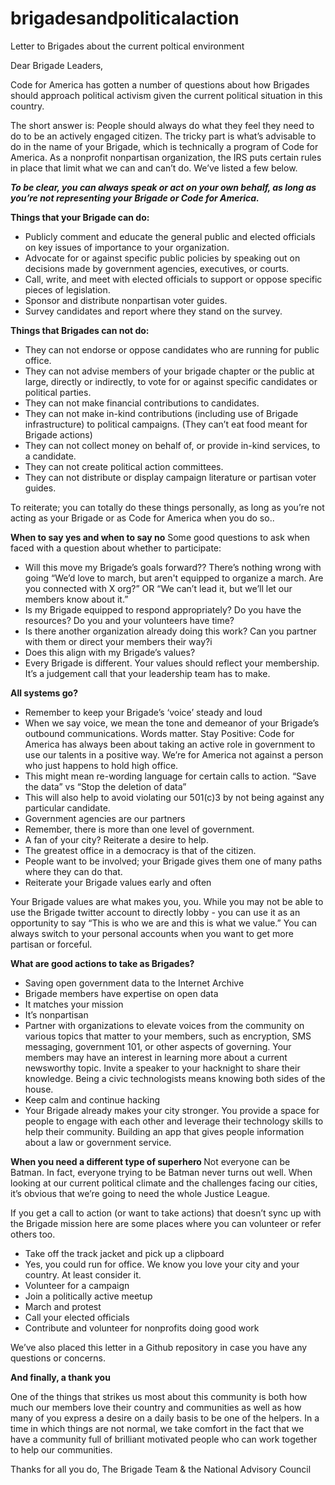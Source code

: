 # brigadesandpoliticalaction
Letter to Brigades about the current poltical environment

Dear Brigade Leaders, 

Code for America has gotten a number of questions about how Brigades should approach political activism given the current political situation in this country. 

The short answer is: People should always  do what they feel they need to do to be an actively engaged citizen. The tricky part is what’s advisable to do in the name of your Brigade, which is technically a program of Code for America. As a nonprofit nonpartisan organization, the IRS puts certain rules in place that limit what we can and can’t do. We’ve listed a few below. 

<i><b>To be clear, you can always speak or act on your own behalf, as long as you’re not representing your Brigade or Code for America.</i></b>

<b>Things that your Brigade can do:</b>
- Publicly comment and educate the general public and elected officials on key issues of importance to your organization.
- Advocate for or against specific public policies by speaking out on decisions made by government agencies, executives, or courts.
- Call, write, and meet with elected officials to support or oppose specific pieces of legislation.
- Sponsor and distribute nonpartisan voter guides.
- Survey candidates and report where they stand on the survey.

<b>Things that Brigades can not do:</b>
- They can not endorse or oppose candidates who are running for public office. 
- They can not advise members of your brigade chapter or the public at large, directly or indirectly, to vote for or against specific candidates or political parties. 
- They can not make financial contributions to candidates. 
- They can not make in-kind contributions (including use of Brigade infrastructure) to political campaigns. (They can’t eat food meant for Brigade actions) 
- They can not collect money on behalf of, or provide in-kind services, to a candidate. 
- They can not create political action committees. 
- They can not distribute or display campaign literature or partisan voter guides.

To reiterate; you can totally do these things personally, as long as you’re not acting as your Brigade or as Code for America when you do so.. 

<b>When to say yes and when to say no</b>
Some good questions to ask when faced with a question about whether to participate: 
- Will this move my Brigade’s goals forward??  There’s nothing wrong with going “We’d love to march, but aren't equipped to organize a march. Are you connected with X org?” OR “We can’t lead it, but we’ll let our members know about it.” 
- Is my Brigade equipped to respond appropriately? Do you have the resources? Do you and your volunteers have time? 
- Is there another organization already doing this work? Can you partner with them or direct your members their way?i
- Does this align with my Brigade’s values? 
- Every Brigade is different. Your values should reflect your membership. It’s a judgement call that your leadership team has to make. 

<b>All systems go? </b>
- Remember to keep your Brigade’s  ‘voice’ steady and loud
- When we say voice, we mean the tone and demeanor of your Brigade’s outbound communications. Words matter. Stay Positive: Code for America has always been about taking an active role in government to use our talents in a positive way. We’re for America not against a person who just happens to hold high office.
- This might mean re-wording language for certain calls to action. “Save the data” vs “Stop the deletion of data” 
- This will also help to avoid violating our 501(c)3 by not being against any particular candidate. 
- Government agencies are our partners 
- Remember, there is more than one level of government. 
- A fan of your city? Reiterate a desire to help. 
- The greatest office in a democracy is that of the citizen. 
- People want to be involved; your Brigade gives them one of many paths where they can do that. 
- Reiterate your Brigade values early and often 

Your Brigade values are what makes you, you. While you may not be able to use the Brigade twitter account to directly lobby - you can use it as an opportunity to say “This is who we are and this is what we value.” You can always switch to your personal accounts when you want to get more partisan or forceful. 

<b>What are good actions to take as Brigades? </b>
- Saving open government data to the Internet Archive
- Brigade members have expertise on open data
- It matches your mission
- It’s nonpartisan
- Partner with organizations to elevate voices from the community on various topics that matter to your members, such as   encryption, SMS messaging, government 101, or other aspects of governing. Your members may have an interest in learning more about a current newsworthy topic. Invite a speaker to your hacknight to share their knowledge. Being a civic technologists means knowing both sides of the house.
- Keep calm and continue hacking 
- Your Brigade already makes your city stronger. You provide a space for people to engage with each other and leverage their technology skills to help their community. Building an app that gives people information about a law or government service. 

<b>When you need a different type of superhero </b>
Not everyone can be Batman. In fact, everyone trying to be Batman never turns out well. When looking at our current political climate and the challenges facing our cities,  it’s obvious that we’re going to need the whole Justice League. 

If you get a call to action (or want to take actions) that doesn’t sync up with the Brigade mission here are some places where you can volunteer or refer others too. 
- Take off the track jacket and pick up a clipboard 
- Yes, you could run for office. We know you love your city and your country. At least consider it. 
- Volunteer for a campaign
- Join a politically active meetup 
- March and protest 
- Call your elected officials 
- Contribute and volunteer for nonprofits doing good work  

We’ve also placed this letter in a Github repository in case you have any questions or concerns. 

<b>And finally, a thank you </b>

One of the things that strikes us most about this community is both how much our members love their country and communities as well as how many of you express a desire on a daily basis to be one of the helpers.  In a time in which things are not normal, we take comfort in the fact that we have a community full of brilliant motivated people who can work together to help our communities. 

Thanks for all you do, 
The Brigade Team & the National Advisory Council 
